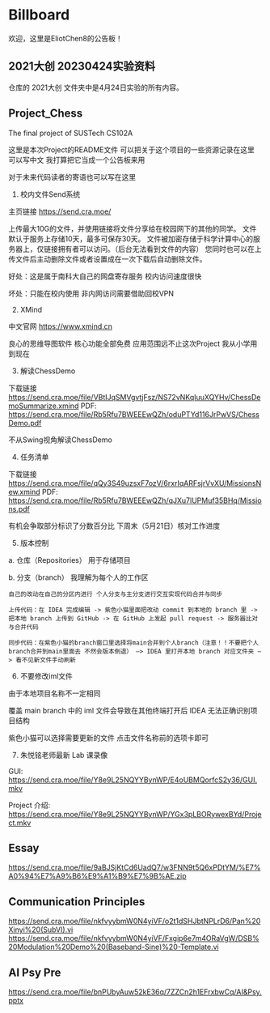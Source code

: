 # Billboard
欢迎，这里是EliotChen8的公告板！

## 2021大创 20230424实验资料
仓库的 2021大创 文件夹中是4月24日实验的所有内容。

## Project_Chess
The final project of SUSTech CS102A

这里是本次Project的README文件 可以把关于这个项目的一些资源记录在这里 可以写中文 我打算把它当成一个公告板来用

对于未来代码读者的寄语也可以写在这里


1. 校内文件Send系统

  主页链接 https://send.cra.moe/
  
  上传最大10G的文件，并使用链接将文件分享给在校园网下的其他的同学。
  文件默认于服务上存储10天，最多可保存30天。
  文件被加密存储于科学计算中心的服务器上，仅链接拥有者可以访问。（后台无法看到文件的内容）
  您同时也可以在上传文件后主动删除文件或者设置成在一次下载后自动删除文件。
  
  好处：这是属于南科大自己的网盘寄存服务 校内访问速度很快
  
  坏处：只能在校内使用 非内网访问需要借助回校VPN
  
 
2. XMind
  
  中文官网 https://www.xmind.cn
  
  良心的思维导图软件 核心功能全部免费 应用范围远不止这次Project
  我从小学用到现在
  
  
3. 解读ChessDemo

  下载链接 https://send.cra.moe/file/VBtIJqSMVgvtjFsz/NS72vNKqIuuXQYHv/ChessDemoSummarize.xmind
  PDF: https://send.cra.moe/file/Rb5Rfu7BWEEEwQZh/oduPTYd116JrPwVS/ChessDemo.pdf
  
  不从Swing视角解读ChessDemo
  
  
4. 任务清单
  
  下载链接 https://send.cra.moe/file/qQy3S49uzsxF7ozV/6rxrIqARFsjrVvXU/MissionsNew.xmind
  PDF: https://send.cra.moe/file/Rb5Rfu7BWEEEwQZh/qJXu7lUPMuf35BHq/Missions.pdf
  
  有机会争取部分标识了分数百分比
  下周末（5月21日）核对工作进度
  
  
5. 版本控制

  a. 仓库（Repositories） 用于存储项目
  
  b. 分支（branch） 我理解为每个人的工作区
  
    自己的改动在自己的分区内进行 个人分支与主分支进行交互实现代码合并与同步
    
    上传代码：在 IDEA 完成编辑 -> 紫色小猫里面把改动 commit 到本地的 branch 里 -> 把本地 branch 上传到 GitHub -> 在 GitHub 上发起 pull request -> 服务器比对与合并代码
    
    同步代码：在紫色小猫的branch窗口里选择将main合并到个人branch（注意！！不要把个人branch合并到main里面去 不然会版本倒退） —> IDEA 里打开本地 branch 对应文件夹 —> 看不见新文件手动刷新
    

6. 不要修改iml文件
  
  由于本地项目名称不一定相同 

  覆盖 main branch 中的 iml 文件会导致在其他终端打开后 IDEA 无法正确识别项目结构

  紫色小猫可以选择需要更新的文件 点击文件名称前的选项卡即可
  
 
 7. 朱悦铭老师最新 Lab 课录像
  
  GUI: https://send.cra.moe/file/Y8e9L25NQYYBynWP/E4oUBMQorfcS2y36/GUI.mkv
  
  Project 介绍: https://send.cra.moe/file/Y8e9L25NQYYBynWP/YGx3pLBORywexBYd/Project.mkv
  
  
## Essay
https://send.cra.moe/file/9aBJSjKtCd6UadQ7/w3FNN9t5Q6xPDtYM/%E7%A0%94%E7%A9%B6%E9%A1%B9%E7%9B%AE.zip

## Communication Principles
https://send.cra.moe/file/nkfvyybmW0N4yiVF/o2t1dSHJbtNPLrD6/Pan%20Xinyi%20(SubVI).vi
https://send.cra.moe/file/nkfvyybmW0N4yiVF/Fxgip6e7m4ORaVgW/DSB%20Modulation%20Demo%20(Baseband-Sine)%20-Template.vi

## AI Psy Pre
https://send.cra.moe/file/bnPUbyAuw52kE36q/7ZZCn2h1EFrxbwCq/AI&Psy.pptx
